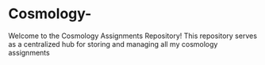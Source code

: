 # Cosmology-
Welcome to the Cosmology Assignments Repository! This repository serves as a centralized hub for storing and managing all my cosmology assignments
